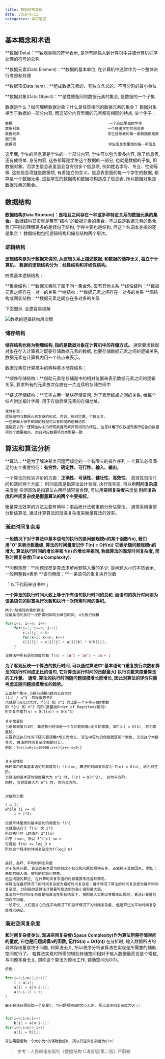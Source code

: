```yaml
---
title: 数据结构基础
date: 2019-9-11
categories: 学习笔记
---
```


## 基本概念和术语

**数据(Data)：**客观事物的符号表示, 是所有能输入到计算机中并被计算机程序处理的符号的总称

**数据元素(Data Element)：**数据的基本单位, 在计算机中通常作为一个整体进行考虑和处理

**数据项(Data Item)：**组成数据元素的、有独立含义的、不可分割的最小单位

**数据对象(Data Object)：**是性质相同的数据元素的集合, 是数据的一个子集
<!--more-->
数据是什么？如何理解数据对象？什么是性质相同的数据元素的集合？
数据对象相当于数据的一部分内容, 而这部分内容里面的元素都有相同的特点, 举个例子：

```text
数据                                            一个班级里面的学生
数据对象                                        一个班里学生的信息表
数据元素                                        学生信息表的每一条数据都是数据元素
数据项                                          学生信息表里面的每一项信息
```

这里面, 学生的信息表是学生的一个部分内容, 学生可以包含很多内容, 除了信息表, 还有成绩单, 身份内容, 这些都算是学生这个数据的一部分, 也就是数据的子集, 即数据对象。而学生信息表里面会含有很多个信息项, 例如姓名学号、专业、性别等等, 这些信息项就是数据项, 有着独立的含义。信息表里面的每一个学生的数据, 都算是一个数据元素, 这些学生的数据构和数据项构造成了信息表, 所以数据对象是数据元素的集合。

## **数据结构**

**数据结构(Data Stucture)：是相互之间存在一种或多种特定关系的数据元素的集合。**
数据结构其实就是带有“结构”的数据元素的集合。不过说是数据元素的集合, 我们平时的理解更多的是倾向于结构, 学得主要也是结构, 但这个名词本身指的还是集合！
数据结构包括逻辑结构和储存结构两个层次。

### **逻辑结构**

**逻辑结构是对于数据来讲的, 从逻辑关系上描述数据, 和数据的储存无关, 独立于计算机。**
**数据的逻辑结构分为：线性结构和非线性结构。**

四类基本逻辑结构：

**集合结构：**数据元素除了属于同一集合外, 没有其他关系
**线性结构：**数据元素之间存在一对一的关系
**树结构：**数据元素之间存在一对多的关系
**图结构或网状结构：**数据元素之间存在多对多的关系

下面图示, 会更容易理解

![数据的逻辑结构层次图](/images/数据结构基础/数据逻辑结构层次图.jpg)

### **储存结构**

**储存结构也称为物理结构, 指的是数据对象在计算机中的存储方式。**
通常要求数据对象在存入计算机时既要存储数据元素的数据, 也要存储数据元素之间的逻辑关系, 数据元素在计算机内用一个结点来表示。

数据元素在计算机中的两种基本储存结构：

**顺序存储结构：**借助元素在存储器中的相对位置来表示数据元素之间的逻辑关系, 要求所有的元素依次存放在一片连续的存储空间中

**链式存储结构：**无需占用一整块存储空间, 为了表示结点之间的关系, 给每个结点附加指针字段, 用于存放后继元素的存储地址。

```Text
课外补充：
逻辑结构与数据元素本身的形式、内容、相对位置、个数无关。
一些表面上很不相同的数据可以有相同的逻辑结构
通常要求同一逻辑结构中的所有数据元素具有相同的特性, 这意味着不仅数据元素所包含的数据项的个数要相同, 而且对应数据项的类型要一致
```

## **算法和算法分析**

**算法：**是为了解决某类问题而规定的一个有限长的操作序列
一个算法必须满足的五个重要特征：**有穷性、确定性、可行性、输入、输出**。

一个算法的优劣评价的方面：**正确性、可读性、健壮性、高效性**。
高效性包括时间和空间两个方面：
时间高效是指算法设计合理, 执行效率高, 可以用**时间复杂度**来度量
空间高效是指算法占用存储容量合理, 可以用**空间复杂度**来度量
**时间复杂度和空间复杂度是衡量算法的两个主要指标。**

衡量算法效率的方法主要有两种：事后统计法和事前分析估算法。
通常采用事前分析估算法, 通过计算算法的渐进复杂度来衡量算法的效率。

### 渐进时间复杂度

**一般情况下对于算法中基本语句的执行的是问题规模n的某个函数f(n), 我们用"O"来表示数量级, 算法的时间量度记作**
**T(n) = O(f(n))**
**它表示随问题规模n的增大, 算法执行时间的增长率和 f(n) 的增长率相同, 称做算法的渐渐时间复杂度, 简称时间复杂度(Time Complexity).**

**问题规模：**问题规模是算法求解问题输入量的多少, 是问题大小的本质表示, 一般用整数n表示
**语句频度：**一条语句的重复执行次数

「 以下代码来自书中 」

**一个算法的执行时间大致上等于所有语句执行时间的总和, 而语句的执行时间则为该条语句的财富执行次数和执行一次所需时间的乘积。**

```C
两个n阶矩阵的乘积算法
设每条语句执行一次所需时间均为单位时间, n为执行规模

for(i=1; i<=n; i++)                                                     //频度为 n+1
    for(j=1; j<=n; j++){                                                //频度为 n*(n+1)
        c[i][j] = 0;                                                    //频度为 n^2
        for(k=1; k<=n; k++)                                             //频度为 n^2 * (n+1)
        c[i][j] = c[i][j] + a[i][k] * b[k][j];                          //频度为 n^3
    }

该算法中所有语句频度的和 f(n) = 2n^3 + 3n^2 + 2n + 1
```

**为了客观反映一个算法的执行时间, 可以通过算法中“基本语句”(重复执行次数和算法的执行时间成正比的语句, 它对算法运行时间的贡献最大) 执行次数来度量算法的工作量。**
**通常, 算法的执行时间随问题规模增长而增长, 因此对算法的评价只需考虑其随问题规模增长的趋势。**

```Markdown
上面那个例子,当执行规模n趋向无穷大时
f(n) / n^3  的极限等于2
也就是当n充分大时, f(n) 和 n^3 的比是一个不等于0的常数
即 f(n) 和 n^3 同阶(数量级Order of Magnitude相同)
时间复杂度T(n) = O(f(n)) = O(n^3)
```

```Text
关于常量阶
当语句频度为1时, 算法执行时间是一个与问题规模n无关的常数, 即T(n) = O(1), 称为常量阶。
只要算法执行时间不随问题规模n增长而增长, 算法中语句的频度就是某个常数, 无论这个常数多大, 算法的时间复杂度都是O(1)。
例如：for(i=0;i<10000;i++){x++;s=0;}


关于线性阶
循环体内两条基本语句的频度均为 f(n)=n, 算法的时间复杂度为 T(n) = O(n), 称为线性阶。
当算法的基本语句频度最大为 n^2 时, T(n) = O(n^2),  则为平方阶；
同样, 当频度最大为 n^3 时, 则为立方阶。


对数阶示例

i = 1;
while (i <= n)
    i = i*3;

设循环体里面的基本语句的频度为 f(n)
也就是执行了 f(n) 次 i*3
所以执行完 i的值为 3^f(n)
由于 i<=n, 所以 3^f(n) <= n
可得到 f(n) <= log_3 n
所以这个程序的时间复杂度为f(log3 n)


最好、最坏、平均时间复杂度
对于某些问题, 算法的基本语句的频度不仅仅和问题的规模有关, 还依赖于其他因素, 例如：未知的输入值、随机的初始化等等。
这些问题的算法, 在计算时间复杂度的时候需要考虑各种情况。
称算法在最好情况下的时间复杂度为最好时间复杂度；最坏情况下算法的时间复杂度为最坏时间复杂度, 分别指的是算法计算量可能达到的最小值和最大值。
算法的平均时间复杂度是指算法在所有情况下, 按照输入实例以等概率出现时, 算法计算量的加权平均值。
一般来说, 人们更关心的是平均情况下和最坏情况下的时间复杂度, 但是算法的平均时间复杂度难以确定。
```

### 渐进空间复杂度

**和时间复杂度类似, 渐进空间复杂度(Space Complexity)作为算法所需存储空间的量度, 它也是问题规模n的函数, 记作S(n) = O(f(n))**
在分析时, 输入数据所占的具体存储量取决于问题, 和算法无关, 所以秩序分析该算法在实现是所需要的辅助空间就行了。
若算法实现时所需的辅助存储空间相对于输入数据量而言是个常数, 与问题本身无关, 则称这个算法为原地工作, 辅助空间为O(1)。

```C
示例：

for(i=0;i<n/2;i++){
    t = a[i];
    a[i] = a[n-i-1];
    a[n-i-1] = t;
}

由于算法只需借助一个变量t, 与问题规模n的大小无关, 所以其空间复杂度为O(1)


for(i=0;i<n;i++)
    b[i] = a[n-i-1];
for(i=0;i<n/2;i++)
    a[i] = b[i];

算法需要借助一个大小为n的辅助数组b, 所以其空间复杂度为O(n)
```

>参考：人民邮电出版社《数据结构    C语言版|第二版》严蔚敏

